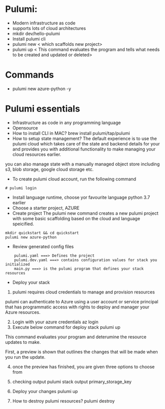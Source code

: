 # Pulumi:
- Modern infrastructure as code
- supports lots of cloud architectures
- mkdir dev/hello-pulumi
- Install pulumi cli
- pulumi new < which scaffolds new project>
- pulumi up <initial deployment> < This command evaluates the program and tells what needs to be created and updated or deleted>


# Commands 
* pulumi new azure-python -y

# Pulumi essentials 

* Infrastructure as code in any programming language 
* Opensource
* How to install CLI in MAC?
brew install pulumi/tap/pulumi
* How to setup state management?
The default experience is to use the pulumi cloud which takes care of the state and backend details for your and provides you with additional functionality to make managing your cloud resources earlier.

you can also manage state with a manually managed object store including s3, blob storage, google cloud storage etc.
* To create pulumi cloud account, run the following command
```
# pulumi login
```
* Install language runtime, choose yor favourite language 
python 3.7 earlier
* Choose a starter project, AZURE 
* Create project
The pulumi new command creates a new pulumi project with some basic scaffolding based on the cloud and language speicified.
```
mkdir quickstart && cd quickstart
pulumi new azure-python
```
* Review generated config files
```
    pulumi.yaml ===> Defines the project
    pulumi.dev.yaml ===> contains configuration values for stack you initialized
    main.py ===> is the pulumi program that defines your stack resources

```
* Deploy your stack

1. pulumi requires cloud credentials to manage and provision resources 

pulumi can authenticate to Azure using a user account or service principal that has programmatic access with rights to deploy and manager your Azure resources.

2. Login with your azure credentials 
az login 
3. Execute below command for deploy stack
pulumi up

This command evaluates your program and deterumine the resource updates to make.

First, a preview is shown that outlines the changes that will be made when you run the update.

4. once the preview has finished, you are given three options to choose from 

5. checking output
pulumi stack output primary_storage_key 

6. Deploy your changes
pulumi up 
7. How to destroy pulumi resources?
pulumi destroy


